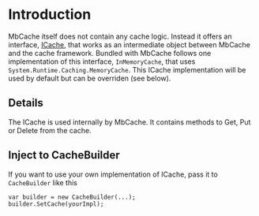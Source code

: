# Introduction #

MbCache itself does not contain any cache logic. Instead it offers an interface, [ICache](http://code.google.com/p/mbcache/source/browse/MbCache/Configuration/ICache.cs), that works as an intermediate object between MbCache and the cache framework.
Bundled with MbCache follows one implementation of this interface, `InMemoryCache`, that uses `System.Runtime.Caching.MemoryCache`. This ICache implementation will be used by default but can be overriden (see below).


## Details ##

The ICache is used internally by MbCache. It contains methods to Get, Put or Delete from the cache.


## Inject to CacheBuilder ##

If you want to use your own implementation of ICache, pass it to `CacheBuilder` like this
```
var builder = new CacheBuilder(...);
builder.SetCache(yourImpl);
```